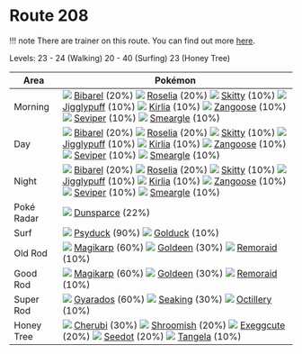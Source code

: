 # Route 208

!!! note
    There are trainer on this route. You can find out more [here](/trainer_changes/route_208/).

Levels: 23 - 24 (Walking) 20 - 40 (Surfing) 23 (Honey Tree)

Area       | Pokémon
---        | ---
Morning    | ![][400]  [Bibarel] (20%) ![][315]  [Roselia] (20%) ![][300]  [Skitty] (10%)  ![][039]  [Jigglypuff] (10%) ![][281]  [Kirlia] (10%) ![][335]  [Zangoose] (10%)  ![][336]  [Seviper] (10%) ![][235]  [Smeargle] (10%)
Day        | ![][400]  [Bibarel] (20%) ![][315]  [Roselia] (20%) ![][300]  [Skitty] (10%)  ![][039]  [Jigglypuff] (10%) ![][281]  [Kirlia] (10%) ![][335]  [Zangoose] (10%)  ![][336]  [Seviper] (10%) ![][235]  [Smeargle] (10%)
Night      | ![][400]  [Bibarel] (20%) ![][315]  [Roselia] (20%) ![][300]  [Skitty] (10%)  ![][039]  [Jigglypuff] (10%) ![][281]  [Kirlia] (10%) ![][335]  [Zangoose] (10%)  ![][336]  [Seviper] (10%) ![][235]  [Smeargle] (10%)
Poké Radar | ![][206]  [Dunsparce] (22%)
Surf       | ![][054]  [Psyduck] (90%) ![][055]  [Golduck] (10%)
Old Rod    | ![][129]  [Magikarp] (60%) ![][118]  [Goldeen] (30%) ![][223]  [Remoraid] (10%)
Good Rod   | ![][129]  [Magikarp] (60%) ![][118]  [Goldeen] (30%) ![][223]  [Remoraid] (10%)
Super Rod  | ![][130]  [Gyarados] (60%) ![][119]  [Seaking] (30%) ![][224]  [Octillery] (10%)
Honey Tree | ![][420]  [Cherubi] (30%) ![][285]  [Shroomish] (20%) ![][102]  [Exeggcute] (20%)  ![][273]  [Seedot] (20%) ![][114]  [Tangela] (10%)


[Jigglypuff]: /pokemon_changes/039/
[Psyduck]: /pokemon_changes/054/
[Golduck]: /pokemon_changes/055/
[Exeggcute]: /pokemon_changes/102/
[Tangela]: /pokemon_changes/114/
[Goldeen]: /pokemon_changes/118/
[Seaking]: /pokemon_changes/119/
[Magikarp]: /pokemon_changes/129/
[Gyarados]: /pokemon_changes/130/
[Dunsparce]: /pokemon_changes/206/
[Remoraid]: /pokemon_changes/223/
[Octillery]: /pokemon_changes/224/
[Smeargle]: /pokemon_changes/235/
[Seedot]: /pokemon_changes/273/
[Kirlia]: /pokemon_changes/281/
[Shroomish]: /pokemon_changes/285/
[Skitty]: /pokemon_changes/300/
[Roselia]: /pokemon_changes/315/
[Zangoose]: /pokemon_changes/335/
[Seviper]: /pokemon_changes/336/
[Bibarel]: /pokemon_changes/400/
[Cherubi]: /pokemon_changes/420/
[039]: /img/pokemon/039.png
[054]: /img/pokemon/054.png
[055]: /img/pokemon/055.png
[102]: /img/pokemon/102.png
[114]: /img/pokemon/114.png
[118]: /img/pokemon/118.png
[119]: /img/pokemon/119.png
[129]: /img/pokemon/129.png
[130]: /img/pokemon/130.png
[206]: /img/pokemon/206.png
[223]: /img/pokemon/223.png
[224]: /img/pokemon/224.png
[235]: /img/pokemon/235.png
[273]: /img/pokemon/273.png
[281]: /img/pokemon/281.png
[285]: /img/pokemon/285.png
[300]: /img/pokemon/300.png
[315]: /img/pokemon/315.png
[335]: /img/pokemon/335.png
[336]: /img/pokemon/336.png
[400]: /img/pokemon/400.png
[420]: /img/pokemon/420.png
